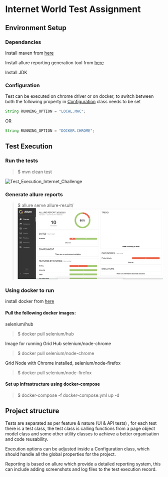 # Internet World Test Assignment


## Environment Setup

### Dependancies
Install maven from [here](https://maven.apache.org/install.html)

Install allure reporting generation tool from [here](https://docs.qameta.io/allure/)

Install JDK 

### Configuration
Test can be executed on chrome driver or on docker, to switch between both the following property in [Configuration](https://github.com/engsaw/audibene-test-assignment/blob/master/src/main/java/org/audibene/utilities/Configuration.java) class needs to be set
```java
String RUNNING_OPTION = "LOCAL.MAC"; 
```
OR
``` java 
String RUNNING_OPTION = "DOCKER.CHROME";
```
## Test Execution
### Run the tests
> $ mvn clean test

![Test_Execution_Internet_Challenge](https://user-images.githubusercontent.com/30292596/112163315-33f2eb00-8bed-11eb-9c6a-964a27ca5bbb.gif)

### Generate allure reports
> $ allure serve allure-result/
![Allure Report](https://github.com/engsaw/audibene-test-assignment/blob/master/src/test/resources/allure_report.png)

### Using docker to run 
install docker from [here](https://docs.docker.com/desktop/)

#### Pull the following docker images:

selenium/hub
> $ docker pull selenium/hub
> 
Image for running Grid Hub selenium/node-chrome
> $ docker pull selenium/node-chrome

Grid Node with Chrome installed, selenium/node-firefox
> $ docker pull selenium/node-firefox

#### Set up infrastructure using docker-compose
> $ docker-compose -f docker-compose.yml up -d

## Project structure
Tests are separated as per feature & nature (UI & API tests) , for each test there is a test class, the test class is calling functions from a page object model class and some other  utility classes to achieve a better organisation and code reusability.

Execution options can be adjusted inside a Configuration class, which should handle all the global properties for the project.

Reporting is based on allure which provide a detailed reporting system, this can include adding screenshots and log files to the test execution record. 
